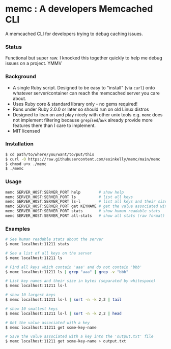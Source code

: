 # memc : A developers Memcached CLI

A memcached CLI for developers trying to debug caching issues.

### Status

Functional but super raw. I knocked this together quickly to help me debug issues on a project. YMMV

### Background

* A single Ruby script. Designed to be easy to "install" (via `curl`) onto whatever server/container can reach the memcached server you care about.
* Uses Ruby core & standard library only - no gems required!
* Runs under Ruby 2.0.0 or later so should run on old Linux distros
* Designed to lean on and play nicely with other unix tools e.g. `memc` does not implement filtering because `grep`/`sed`/`awk` already provide more features there than I care to implement.
* MIT licensed

### Installation

```bash
$ cd path/to/where/you/want/to/put/this
$ curl -O https://raw.githubusercontent.com/eoinkelly/memc/main/memc
$ chmod u+x ./memc
$ ./memc
```

### Usage

```bash
memc SERVER_HOST:SERVER_PORT help        # show help
memc SERVER_HOST:SERVER_PORT ls          # list all keys
memc SERVER_HOST:SERVER_PORT ls-l        # list all keys and their sizes (in bytes)
memc SERVER_HOST:SERVER_PORT get KEYNAME # get the value associated with KEYNAME
memc SERVER_HOST:SERVER_PORT stats       # show human readable stats
memc SERVER_HOST:SERVER_PORT all-stats   # show all stats (raw format)
```

### Examples

```bash
# See human readable stats about the server
$ memc localhost:11211 stats

# See a list of all keys on the server
$ memc localhost:11211 ls

# Find all keys which contain 'aaa' and do not contain 'bbb'
$ memc localhost:11211 ls | grep "aaa" | grep -v "bbb"

# List key names and their size in bytes (separated by whitespace)
$ memc localhost:11211 ls-l

# show 10 largest keys
$ memc localhost:11211 ls-l | sort -n -k 2,2 | tail

# show 10 smallest keys
$ memc localhost:11211 ls-l | sort -n -k 2,2 | head

# Get the value associated with a key
$ memc localhost:11211 get some-key-name

# Save the value associated with a key into the 'output.txt' file
$ memc localhost:11211 get some-key-name > output.txt
```
